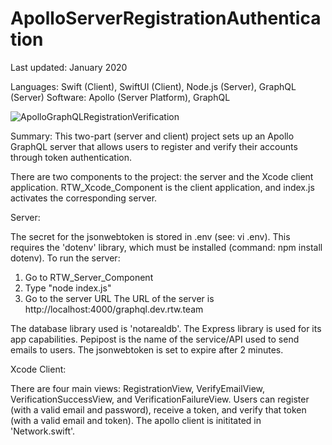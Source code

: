 # ApolloServerRegistrationAuthentication

Last updated: January 2020

Languages: Swift (Client), SwiftUI (Client), Node.js (Server), GraphQL (Server)
Software: Apollo (Server Platform), GraphQL

![ApolloGraphQLRegistrationVerification](https://user-images.githubusercontent.com/34993622/92330960-ceac2380-f027-11ea-992d-5e8009e4aedc.gif)

Summary: This two-part (server and client) project sets up an Apollo GraphQL server that allows users to register and verify their accounts through token authentication.

There are two components to the project: the server and the Xcode client application.
RTW_Xcode_Component is the client application, and index.js activates the corresponding server.

Server:

The secret for the jsonwebtoken is stored in .env (see: vi .env). This
requires the 'dotenv' library, which must be installed (command: npm install
dotenv).
To run the server:
1) Go to
RTW_Server_Component
2) Type "node index.js"
3) Go to the server URL
The URL of the server is http://localhost:4000/graphql.dev.rtw.team

The database library used is 'notarealdb'.
The Express library is used for its app capabilities.
Pepipost is the name of the service/API used to send emails to users.
The jsonwebtoken is set to expire after 2 minutes.

Xcode Client:

There are four main views: RegistrationView, VerifyEmailView,
VerificationSuccessView, and VerificationFailureView. Users can
register (with a valid email and password), receive a token,
and verify that token (with a valid email and token).
The apollo client is inititated in 'Network.swift'.





